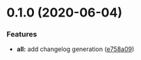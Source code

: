 # 0.1.0 (2020-06-04)

### Features

* **all:** add changelog generation ([e758a09](https://github.com/cgaube/test/commit/e758a09ce0318685882e3df7e141184146532775))
